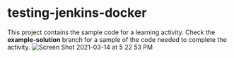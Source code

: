 # testing-jenkins-docker
This project contains the sample code for a learning activity. Check the **example-solution** branch for a sample of the code needed to complete the activity.
![Screen Shot 2021-03-14 at 5 22 53 PM](https://user-images.githubusercontent.com/20015341/111072062-0372c900-84ea-11eb-8be8-30ebd9dcda7b.png)
